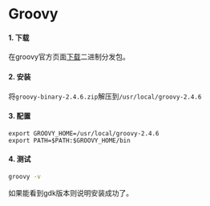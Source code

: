 # Groovy

#### 1. 下载
在groovy官方页面[下载](http://www.groovy-lang.org/download.html)二进制分发包。

#### 2. 安装
将`groovy-binary-2.4.6.zip`解压到`/usr/local/groovy-2.4.6`

#### 3. 配置

```
export GROOVY_HOME=/usr/local/groovy-2.4.6
export PATH=$PATH:$GROOVY_HOME/bin
```

#### 4. 测试

```bash
groovy -v
```

如果能看到gdk版本则说明安装成功了。
